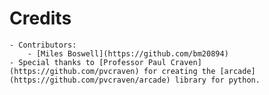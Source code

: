 # Credits
	- Contributors:
		- [Miles Boswell](https://github.com/bm20894)
	- Special thanks to [Professor Paul Craven](https://github.com/pvcraven) for creating the [arcade](https://github.com/pvcraven/arcade) library for python.
